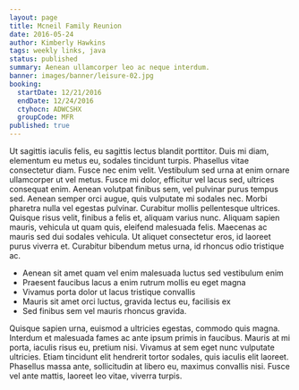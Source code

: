```yaml
---
layout: page
title: Mcneil Family Reunion
date: 2016-05-24
author: Kimberly Hawkins
tags: weekly links, java
status: published
summary: Aenean ullamcorper leo ac neque interdum.
banner: images/banner/leisure-02.jpg
booking:
  startDate: 12/21/2016
  endDate: 12/24/2016
  ctyhocn: ADWCSHX
  groupCode: MFR
published: true
---
```

Ut sagittis iaculis felis, eu sagittis lectus blandit porttitor. Duis mi diam, elementum eu metus eu, sodales tincidunt turpis. Phasellus vitae consectetur diam. Fusce nec enim velit. Vestibulum sed urna at enim ornare ullamcorper ut vel metus. Fusce mi dolor, efficitur vel lacus sed, ultrices consequat enim. Aenean volutpat finibus sem, vel pulvinar purus tempus sed. Aenean semper orci augue, quis vulputate mi sodales nec. Morbi pharetra nulla vel egestas pulvinar. Curabitur mollis pellentesque ultrices. Quisque risus velit, finibus a felis et, aliquam varius nunc. Aliquam sapien mauris, vehicula ut quam quis, eleifend malesuada felis. Maecenas ac mauris sed dui sodales vehicula. Ut aliquet consectetur eros, id laoreet purus viverra et. Curabitur bibendum metus urna, id rhoncus odio tristique ac.

* Aenean sit amet quam vel enim malesuada luctus sed vestibulum enim
* Praesent faucibus lacus a enim rutrum mollis eu eget magna
* Vivamus porta dolor ut lacus tristique convallis
* Mauris sit amet orci luctus, gravida lectus eu, facilisis ex
* Sed finibus sem vel mauris rhoncus gravida.

Quisque sapien urna, euismod a ultricies egestas, commodo quis magna. Interdum et malesuada fames ac ante ipsum primis in faucibus. Mauris at mi porta, iaculis risus eu, pretium nisi. Vivamus at sem eget nunc vulputate ultricies. Etiam tincidunt elit hendrerit tortor sodales, quis iaculis elit laoreet. Phasellus massa ante, sollicitudin at libero eu, maximus convallis nisi. Fusce vel ante mattis, laoreet leo vitae, viverra turpis.
